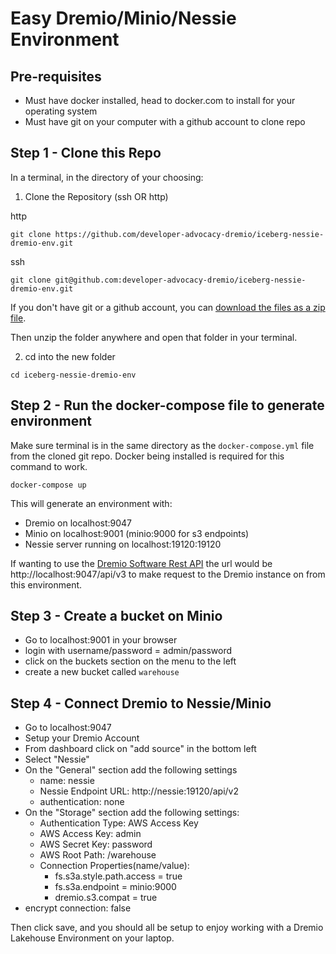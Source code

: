 # Easy Dremio/Minio/Nessie Environment

## Pre-requisites

- Must have docker installed, head to docker.com to install for your operating system
- Must have git on your computer with a github account to clone repo

## Step 1 - Clone this Repo

In a terminal, in the directory of your choosing:

1. Clone the Repository (ssh OR http)

http
```
git clone https://github.com/developer-advocacy-dremio/iceberg-nessie-dremio-env.git
```

ssh
```
git clone git@github.com:developer-advocacy-dremio/iceberg-nessie-dremio-env.git
```

If you don't have git or a github account, you can [download the files as a zip file](https://github.com/developer-advocacy-dremio/iceberg-nessie-dremio-env/archive/refs/heads/main.zip).

Then unzip the folder anywhere and open that folder in your terminal.

2. cd into the new folder

```
cd iceberg-nessie-dremio-env
```

## Step 2 - Run the docker-compose file to generate environment

Make sure terminal is in the same directory as the `docker-compose.yml` file from the cloned git repo. Docker being installed is required for this command to work.

```
docker-compose up
```

This will generate an environment with:

- Dremio on localhost:9047
- Minio on localhost:9001 (minio:9000 for s3 endpoints)
- Nessie server running on localhost:19120:19120

If wanting to use the [Dremio Software Rest API](https://docs.dremio.com/current/reference/api/) the url would be http://localhost:9047/api/v3 to make request to the Dremio instance on from this environment.

## Step 3 - Create a bucket on Minio

- Go to localhost:9001 in your browser
- login with username/password = admin/password
- click on the buckets section on the menu to the left
- create a new bucket called `warehouse`

## Step 4 - Connect Dremio to Nessie/Minio

- Go to localhost:9047
- Setup your Dremio Account
- From dashboard click on "add source" in the bottom left
- Select "Nessie"
- On the "General" section add the following settings
    - name: nessie
    - Nessie Endpoint URL: http://nessie:19120/api/v2
    - authentication: none
- On the "Storage" section add the following settings:
    - Authentication Type: AWS Access Key
    - AWS Access Key: admin
    - AWS Secret Key: password
    - AWS Root Path: /warehouse
    - Connection Properties(name/value):
        - fs.s3a.style.path.access = true
        - fs.s3a.endpoint = minio:9000
        - dremio.s3.compat = true
- encrypt connection: false

Then click save, and you should all be setup to enjoy working with a Dremio Lakehouse Environment on your laptop.